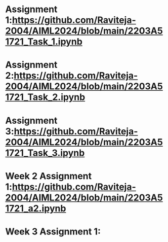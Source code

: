 # Assignment 1:https://github.com/Raviteja-2004/AIML2024/blob/main/2203A51721_Task_1.ipynb
# Assignment 2:https://github.com/Raviteja-2004/AIML2024/blob/main/2203A51721_Task_2.ipynb
# Assignment 3:https://github.com/Raviteja-2004/AIML2024/blob/main/2203A51721_Task_3.ipynb
# Week 2 Assignment 1:https://github.com/Raviteja-2004/AIML2024/blob/main/2203A51721_a2.ipynb
# Week 3 Assignment 1:
